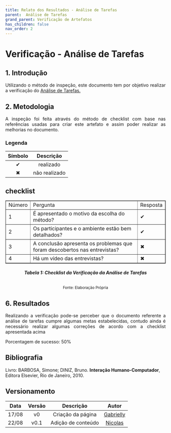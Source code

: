 ```yaml
---
title: Relato dos Resultados - Análise de Tarefas
parent:  Análise de Tarefas
grand_parent: Verificação de Artefatos
has_children: false
nav_order: 2
---
```


# Verificação - Análise de Tarefas

## 1. Introdução

<p align = "justify">Utilizando o método de inspeção, este documento tem por objetivo realizar a verificação do <a href="https://interacao-humano-computador.github.io/2022.1-Prefeitura_Joao_Pessoa/DesignAvaliacaoDesenvolvimento/N%C3%ADvel%201/resultadosAvaliacaoAnaliseTarefas.html">Análise de Tarefas.</a></p>

## 2. Metodologia

<p align = "justify">
A inspeção foi feita através do método de checklist com base nas referências usadas para criar este artefato e assim poder realizar as melhorias no documento.</p>

### Legenda 

| Símbolo   | Descrição              |
| --------- | ---------------------- |
| <center>✔ | <center>realizado      |
| <center>✖ | <center> não realizado |


## checklist

<table border="1">
    <tr>
        <td>Número</td>
        <td>Pergunta</td>
        <td>Resposta</td>
    </tr>
    <tr>
        <td>1</td>
       <td>É apresentado o motivo da escolha do método? </td>
        <td>✔</td>
    </tr>
    <tr>
        <td>2</td>
       <td>Os participantes e o ambiente estão bem detalhados? </td>
        <td>✔</td>
    </tr>
    <tr>
        <td>3</td>
       <td>A conclusão apresenta os problemas que foram descobertos nas entrevistas? </td>
        <td>✖</td>
    </tr>
    <tr>
        <td>4</td>
       <td>Há um vídeo das entrevistas? </td>
        <td>✖</td>
    </tr>
</table>
                                                        
<figcaption align='center'>
  <h6><b>Tabela 1: Checklist da Verificação da Análise de Tarefas</b><br></h6>
    <small>Fonte: Elaboração Própria</small>
</figcaption>


## 6. Resultados

<p align = "justify"> Realizando a verificação pode-se perceber que o documento referente a análise de tarefas cumpre algumas metas estabelecidas, contudo ainda é necessário realizar algumas correções de acordo com a checklist apresentada acima</p>

Porcentagem de sucesso: 50%

## Bibliografia

Livro: BARBOSA, Simone; DINIZ, Bruno. **Interação Humano-Computador**, Editora Elsevier, Rio de Janeiro, 2010.

## Versionamento
 
| Data  | Versão |      Descrição       |                     Autor                     |
| :---: | :----: | :------------------: | :-------------------------------------------: |
| 17/08 |   v0   |  Criação da página   | [Gabrielly](https://github.com/GabriellyAssuncao) |
| 22/08 |   v0.1 |  Adição de conteúdo  | [Nicolas](https://github.com/Nicolas-Roberto) |
